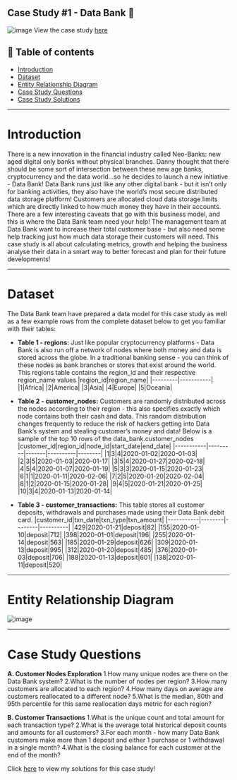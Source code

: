 Case Study #1 - Data Bank 🏦
--------------------------------------------------------------------------------
![image](https://github.com/user-attachments/assets/ea3b3601-7857-46c6-8287-0f98c842dfb7)
View the case study [here](https://8weeksqlchallenge.com/case-study-4/)

**📝 Table of contents**
-------------------------------------------------------------------
- [Introduction]()
- [Dataset]()
- [Entity Relationship Diagram]()
- [Case Study Questions]()
- [Case Study Solutions]()

-------------------------------------------------------------------
# Introduction
  There is a new innovation in the financial industry called Neo-Banks: new aged digital only banks without physical branches.
  Danny thought that there should be some sort of intersection between these new age banks, cryptocurrency and the data world…so he decides to launch a new initiative - Data Bank!
  Data Bank runs just like any other digital bank - but it isn’t only for banking activities, they also have the world’s most secure distributed data storage platform!
  Customers are allocated cloud data storage limits which are directly linked to how much money they have in their accounts. There are a few interesting caveats that go with this business model, and this is where the Data Bank team need your help!
  The management team at Data Bank want to increase their total customer base - but also need some help tracking just how much data storage their customers will need.
  This case study is all about calculating metrics, growth and helping the business analyse their data in a smart way to better forecast and plan for their future developments!

-------------------------------------------------------------------
# Dataset
The Data Bank team have prepared a data model for this case study as well as a few example rows from the complete dataset below to get you familiar with their tables:
- **Table 1 - regions:** Just like popular cryptocurrency platforms - Data Bank is also run off a network of nodes where both money and data is stored across the globe. In a traditional banking sense - you can think of these nodes as bank branches or stores that exist around the world. This regions table contains the region_id and their respective region_name values
|region_id|region_name|
|---------|-----------|
|1|Africa|
|2|America|
|3|Asia|
|4|Europe|
|5|Oceania|

- **Table 2 - customer_nodes:** Customers are randomly distributed across the nodes according to their region - this also specifies exactly which node contains both their cash and data. This random distribution changes frequently to reduce the risk of hackers getting into Data Bank’s system and stealing customer’s money and data!
Below is a sample of the top 10 rows of the data_bank.customer_nodes
|customer_id|region_id|node_id|start_date|end_date|
|-----------|---------|-------|----------|--------|
|1|3|4|2020-01-02|2020-01-03|
|2|3|5|2020-01-03|2020-01-17|
|3|5|4|2020-01-27|2020-02-18|
|4|5|4|2020-01-07|2020-01-19|
|5|3|3|2020-01-15|2020-01-23|
|6|1|1|2020-01-11|2020-02-06|
|7|2|5|2020-01-20|2020-02-04|
|8|1|2|2020-01-15|2020-01-28|
|9|4|5|2020-01-21|2020-01-25|
|10|3|4|2020-01-13|2020-01-14|

- **Table 3 - customer_transactions:** This table stores all customer deposits, withdrawals and purchases made using their Data Bank debit card.
|customer_id|txn_date|txn_type|txn_amount|
|-----------|--------|--------|----------|
|429|2020-01-21|deposit|82|
|155|2020-01-10|deposit|712|
|398|2020-01-01|deposit|196|
|255|2020-01-14|deposit|563|
|185|2020-01-29|deposit|626|
|309|2020-01-13|deposit|995|
|312|2020-01-20|deposit|485|
|376|2020-01-03|deposit|706|
|188|2020-01-13|deposit|601|
|138|2020-01-11|deposit|520|

-------------------------------------------------------------------
# Entity Relationship Diagram
![image](https://github.com/user-attachments/assets/e4585840-189f-42ad-a8da-5dfcf0d0f02d)

-------------------------------------------------------------------
# Case Study Questions
**A. Customer Nodes Exploration**
1.How many unique nodes are there on the Data Bank system?
2.What is the number of nodes per region?
3.How many customers are allocated to each region?
4.How many days on average are customers reallocated to a different node?
5.What is the median, 80th and 95th percentile for this same reallocation days metric for each region?

**B. Customer Transactions**
1.What is the unique count and total amount for each transaction type?
2.What is the average total historical deposit counts and amounts for all customers?
3.For each month - how many Data Bank customers make more than 1 deposit and either 1 purchase or 1 withdrawal in a single month?
4.What is the closing balance for each customer at the end of the month?

Click [here](https://github.com/pngoctu012/DATA-ANALYST-PORTFOLIO/blob/main/SQL%20Project/Case%20Study%20%233%20-%20Data%20Bank/Data%20Bank.sql) to view my solutions for this case study!
